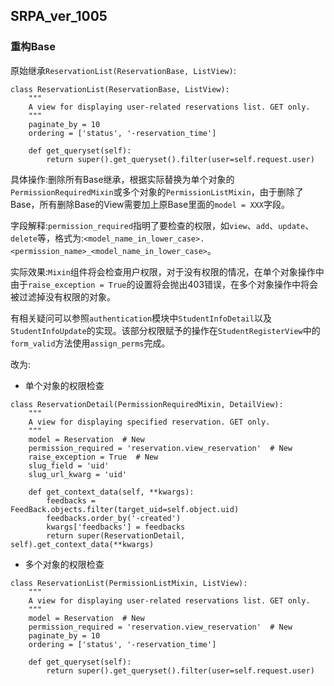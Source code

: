 ## SRPA_ver_1005
### 重构Base

原始继承`ReservationList(ReservationBase, ListView)`:

```
class ReservationList(ReservationBase, ListView):
    """
    A view for displaying user-related reservations list. GET only.
    """
    paginate_by = 10
    ordering = ['status', '-reservation_time']

    def get_queryset(self):
        return super().get_queryset().filter(user=self.request.user)
```

具体操作:删除所有Base继承，根据实际替换为单个对象的`PermissionRequiredMixin`或多个对象的`PermissionListMixin`，由于删除了Base，所有删除Base的View需要加上原Base里面的`model = XXX`字段。

字段解释:`permission_required`指明了要检查的权限，如`view`、`add`、`update`、`delete`等，格式为:`<model_name_in_lower_case>.<permission_name>_<model_name_in_lower_case>`。

实际效果:`Mixin`组件将会检查用户权限，对于没有权限的情况，在单个对象操作中由于`raise_exception = True`的设置将会抛出403错误，在多个对象操作中将会被过滤掉没有权限的对象。

有相关疑问可以参照`authentication`模块中`StudentInfoDetail`以及`StudentInfoUpdate`的实现。该部分权限赋予的操作在`StudentRegisterView`中的`form_valid`方法使用`assign_perms`完成。

改为:

* 单个对象的权限检查

```
class ReservationDetail(PermissionRequiredMixin, DetailView):
    """
    A view for displaying specified reservation. GET only.
    """
    model = Reservation  # New
    permission_required = 'reservation.view_reservation'  # New
    raise_exception = True  # New
    slug_field = 'uid'
    slug_url_kwarg = 'uid'

    def get_context_data(self, **kwargs):
        feedbacks = FeedBack.objects.filter(target_uid=self.object.uid)
        feedbacks.order_by('-created')
        kwargs['feedbacks'] = feedbacks
        return super(ReservationDetail, self).get_context_data(**kwargs)

```

* 多个对象的权限检查

```
class ReservationList(PermissionListMixin, ListView):
    """
    A view for displaying user-related reservations list. GET only.
    """
    model = Reservation  # New
    permission_required = 'reservation.view_reservation'  # New
    paginate_by = 10
    ordering = ['status', '-reservation_time']

    def get_queryset(self):
        return super().get_queryset().filter(user=self.request.user)
```


